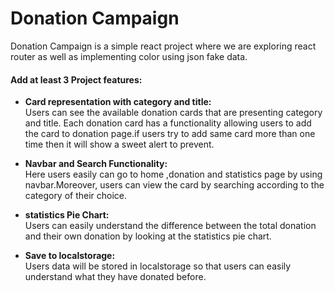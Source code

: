 
# Donation Campaign

Donation Campaign is a simple react project where we are exploring react router as well as implementing color using json fake data.



#### Add at least 3 Project features:

* **Card representation with category and title:**  
     Users can see the available donation cards that are presenting category and title. Each donation card has a functionality  allowing users to add the card to donation page.if users try to add same card more than one time then it will show a sweet alert to prevent.


* **Navbar and Search Functionality:**  
    Here users easily can go to home ,donation and statistics page by using navbar.Moreover, users can view the card by searching according to the category of their choice.

* **statistics Pie Chart:**    
    Users can easily understand the difference between the total donation and their own donation by looking at the statistics pie chart.

* **Save to localstorage:**  
    Users data will be stored in localstorage so that users can easily understand what they have donated before. 






